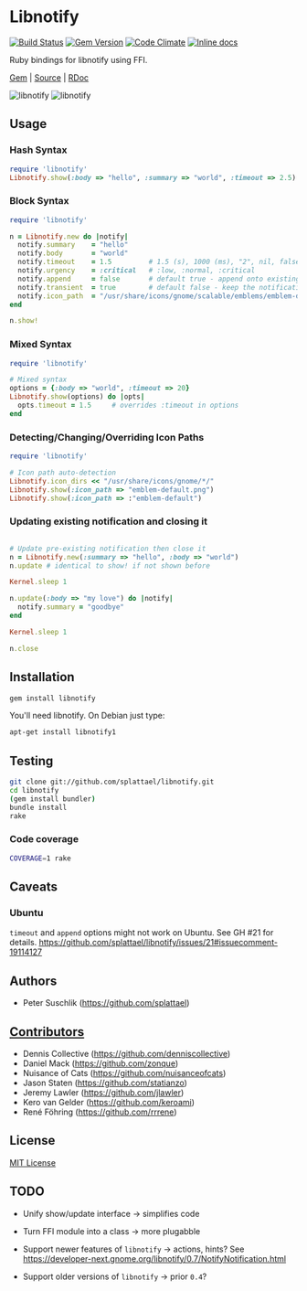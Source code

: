 # Libnotify

[![Build Status](https://img.shields.io/travis/splattael/libnotify.svg?branch=master)](https://travis-ci.org/splattael/libnotify) [![Gem Version](https://img.shields.io/gem/v/libnotify.svg)](https://rubygems.org/gems/libnotify) [![Code Climate](https://img.shields.io/codeclimate/github/splattael/libnotify.svg)](https://codeclimate.com/github/splattael/libnotify) [![Inline docs](http://inch-ci.org/github/splattael/libnotify.svg?branch=master)](http://inch-ci.org/github/splattael/libnotify)

Ruby bindings for libnotify using FFI.

[Gem](https://rubygems.org/gems/libnotify) |
[Source](https://github.com/splattael/libnotify) |
[RDoc](http://rubydoc.info/github/splattael/libnotify/master)

![libnotify](https://github.com/splattael/libnotify/raw/master/etc/libnotify-gnome3.png)
![libnotify](https://github.com/splattael/libnotify/raw/master/etc/libnotify-ubuntu.png)

## Usage

### Hash Syntax

```ruby
require 'libnotify'
Libnotify.show(:body => "hello", :summary => "world", :timeout => 2.5)
```

### Block Syntax

```ruby
require 'libnotify'

n = Libnotify.new do |notify|
  notify.summary    = "hello"
  notify.body       = "world"
  notify.timeout    = 1.5         # 1.5 (s), 1000 (ms), "2", nil, false
  notify.urgency    = :critical   # :low, :normal, :critical
  notify.append     = false       # default true - append onto existing notification
  notify.transient  = true        # default false - keep the notifications around after display
  notify.icon_path  = "/usr/share/icons/gnome/scalable/emblems/emblem-default.svg"
end

n.show!
```

### Mixed Syntax

```ruby
require 'libnotify'

# Mixed syntax
options = {:body => "world", :timeout => 20}
Libnotify.show(options) do |opts|
  opts.timeout = 1.5     # overrides :timeout in options
end
```


### Detecting/Changing/Overriding Icon Paths

```ruby
require 'libnotify'

# Icon path auto-detection
Libnotify.icon_dirs << "/usr/share/icons/gnome/*/"
Libnotify.show(:icon_path => "emblem-default.png")
Libnotify.show(:icon_path => :"emblem-default")
```


### Updating existing notification and closing it

```ruby

# Update pre-existing notification then close it
n = Libnotify.new(:summary => "hello", :body => "world")
n.update # identical to show! if not shown before

Kernel.sleep 1

n.update(:body => "my love") do |notify|
  notify.summary = "goodbye"
end

Kernel.sleep 1

n.close
```

## Installation

```bash
gem install libnotify
```

You'll need libnotify. On Debian just type:

```bash
apt-get install libnotify1
```

## Testing

```bash
git clone git://github.com/splattael/libnotify.git
cd libnotify
(gem install bundler)
bundle install
rake
```

### Code coverage

```bash
COVERAGE=1 rake
```

## Caveats

### Ubuntu

`timeout` and `append` options might not work on Ubuntu.
See GH #21 for details.
https://github.com/splattael/libnotify/issues/21#issuecomment-19114127

## Authors

* Peter Suschlik (https://github.com/splattael)

## [Contributors](https://github.com/splattael/libnotify/graphs/contributors)

* Dennis Collective (https://github.com/denniscollective)
* Daniel Mack (https://github.com/zonque)
* Nuisance of Cats (https://github.com/nuisanceofcats)
* Jason Staten (https://github.com/statianzo)
* Jeremy Lawler (https://github.com/jlawler)
* Kero van Gelder (https://github.com/keroami)
* René Föhring (https://github.com/rrrene)

## License

[MIT License](http://www.opensource.org/licenses/MIT)

## TODO

* Unify show/update interface
  -> simplifies code

* Turn FFI module into a class
  -> more plugabble

* Support newer features of `libnotify`
  -> actions, hints?
  See https://developer-next.gnome.org/libnotify/0.7/NotifyNotification.html

* Support older versions of `libnotify`
  -> prior `0.4`?
